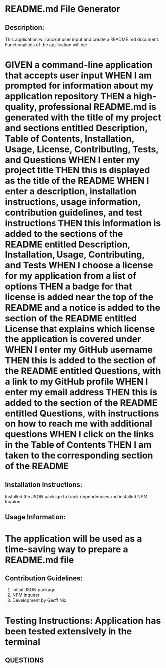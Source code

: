 # README.md File Generator

## Description:

This application will accept user input and create a README.md document. Functionalities of the application will be:

GIVEN a command-line application that accepts user input
WHEN I am prompted for information about my application repository
THEN a high-quality, professional README.md is generated with the title of my project and sections entitled Description, Table of Contents, Installation, Usage, License, Contributing, Tests, and Questions
WHEN I enter my project title
THEN this is displayed as the title of the README
WHEN I enter a description, installation instructions, usage information, contribution guidelines, and test instructions
THEN this information is added to the sections of the README entitled Description, Installation, Usage, Contributing, and Tests
WHEN I choose a license for my application from a list of options
THEN a badge for that license is added near the top of the README and a notice is added to the section of the README entitled License that explains which license the application is covered under
WHEN I enter my GitHub username
THEN this is added to the section of the README entitled Questions, with a link to my GitHub profile
WHEN I enter my email address
THEN this is added to the section of the README entitled Questions, with instructions on how to reach me with additional questions
WHEN I click on the links in the Table of Contents
THEN I am taken to the corresponding section of the README
=========================

## Installation Instructions:

Installed the JSON package to track dependencies and installed NPM Inquirer

## Usage Information:

# The application will be used as a time-saving way to prepare a README.md file

## Contribution Guidelines:

1. Initial JSON package
2. NPM Inquirer
3. Development by Geoff Nix

Testing Instructions:
Application has been tested extensively in the terminal
=========================

## QUESTIONS
